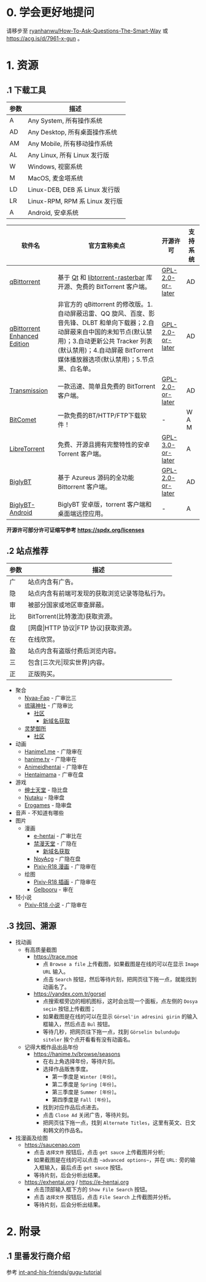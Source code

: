 # 0. 学会更好地提问

请移步至 [ryanhanwu/How-To-Ask-Questions-The-Smart-Way](https://github.com/ryanhanwu/How-To-Ask-Questions-The-Smart-Way) 或 https://acg.is/d/7961-x-gun 。

# 1. 资源

## .1 下载工具

参数 | 描述
| - | -
A | Any System, 所有操作系统
AD | Any Desktop, 所有桌面操作系统
AM | Any Mobile, 所有移动操作系统
AL | Any Linux, 所有 Linux 发行版
W | Windows, 视窗系统
M | MacOS, 麦金塔系统
LD | Linux-DEB, DEB 系 Linux 发行版
LR | Linux-RPM, RPM 系 Linux 发行版
A | Android, 安卓系统

软件名 | 官方宣称卖点 | 开源许可 | 支持系统
| - | - | - | -
[qBittorrent](https://sourceforge.net/projects/qbittorrent) | 基于 [Qt](https://www.qt.io/zh-cn) 和 [libtorrent-rasterbar](https://www.libtorrent.org/) 库开源、免费的 BitTorrent 客户端。 | [GPL-2.0-or-later](https://sourceforge.net/projects/qbittorrent) | AD
[qBittorrent Enhanced Edition](https://github.com/c0re100/qBittorrent-Enhanced-Edition) | 非官方的 qBittorrent 的修改版。1.自动屏蔽迅雷、QQ 旋风、百度、影音先锋、DLBT 和单向下载器；2.自动屏蔽来自中国的未知节点(默认禁用)；3.自动更新公共 Tracker 列表(默认禁用)；4.自动屏蔽 BitTorrent 媒体播放器选项(默认禁用)；5.节点黑、白名单。 | [GPL-2.0-or-later](https://github.com/c0re100/qBittorrent-Enhanced-Edition/blob/v4_4_x/COPYING) | AD
[Transmission](https://transmissionbt.com) | 一款迅速、简单且免费的 BitTorrent 客户端。 | [GPL-2.0-or-later](https://github.com/transmission/transmission/blob/main/COPYING) | AD
[BitComet](https://www.bitcomet.com/tw) | 一款免费的BT/HTTP/FTP下载软件！ | - | W A M
[LibreTorrent](https://github.com/proninyaroslav/libretorrent/releases) | 免费、开源且拥有完整特性的安卓 Torrent 客户端。 | [GPL-3.0-or-later](https://github.com/proninyaroslav/libretorrent/blob/master/LICENSE.md) | A
[BiglyBT](https://github.com/BiglySoftware/BiglyBT/releases) | 基于 Azureus 源码的全功能 Bittorrent 客户端。 | [GPL-2.0-or-later](https://github.com/BiglySoftware/BiglyBT/blob/master/LICENSE) | AD
[BiglyBT-Android](https://github.com/BiglySoftware/BiglyBT-Android/releases) | BiglyBT 安卓版，torrent 客户端和桌面端远控应用。 | - | A

**开源许可部分许可证缩写参考 https://spdx.org/licenses**


## .2 站点推荐

参数 | 描述
| - | -
广 | 站点内含有广告。
隐 | 站点内含有前端可发现的获取浏览记录等隐私行为。
审 | 被部分国家或地区审查屏蔽。
比 | BitTorrent(比特激流)获取资源。
盘 | [网盘\|HTTP 协议\|FTP 协议]获取资源。
在 | 在线欣赏。
盈 | 站点内含有盗版付费后浏览内容。
三 | 包含[三次元\|现实世界]内容。
正 | 正版购买。

- 聚合
  - [Nyaa-Fap](https://sukebei.nyaa.si) - 广审比三
  - [琉璃神社](https://hacg.cat/wp) - 广隐审比
    - [社区](https://hacg.cat/wp/bbs)
	  - [新域名获取](https://acg.gy)
  - [灵梦御所](https://blog.reimu.net)
    - [社区](https://acg.is)
- 动画
  - [Hanime1.me](https://hanime1.me) - 广隐审在
  - [hanime.tv](https://hanime.tv) - 广隐审在
  - [Animeidhentai](https://animeidhentai.com) - 广隐审在
  - [Hentaimama](https://hentaimama.io) - 广审在盘
- 游戏
  - [绅士天堂](https://www.aigalgame.com) - 隐比盘
  - [Nutaku](https://www.nutaku.net/zh) - 隐审盘
  - [Erogames](https://erogames.com/zh) - 隐审盘
- 音声 - 不知道有哪些
- 图片
  - 漫画
    - [e-hentai](https://e-hentai.org) - 广审比在
    - [禁漫天堂](jmcomic.asia) - 广隐在
  	  - [新域名获取](https://acg.gy)
    - [NoyAcg](https://web.noy.asia) - 广隐在盘
    - [Pixiv-R18 漫画](https://www.pixiv.net/manga?r=1) - 广隐审在
  - 绘图
    - [Pixiv-R18 插画](https://www.pixiv.net/cate_r18.php) - 广隐审在
    - [Gelbooru](https://gelbooru.com) - 审在
- 轻小说
  - [Pixiv-R18 小说](https://www.pixiv.net/novel/cate_r18.php) - 广隐审在


## .3 找回、溯源

- 找动画
  - 有高质量截图
    - https://trace.moe
      - 点 `Browse a file` 上传截图，如果截图是在线的可以在显示 `Image URL` 输入。
      - 点击 `Search` 按钮，然后等待片刻，把网页往下拖一点，就能找到动画名了。
    - https://yandex.com.tr/gorsel
      - 点搜索框旁边的相机图标，这时会出现一个面板，点左侧的 `Dosya seçin` 按钮上传截图；
      - 如果截图是在线的可以在显示 `Görsel'in adresini girin` 的输入框输入，然后点击 `Bul` 按钮。
      - 等待几秒，把网页往下拖一点，找到 `Görselin bulunduğu siteler` 挨个点开看看有没有动画名。
  - 记得大概作品出品年份
    - https://hanime.tv/browse/seasons
      - 在右上角选择年份，等待片刻。
      - 选择作品贩售季度。
        - 第一季度是 `Winter [年份]`。
        - 第二季度是 `Spring [年份]`。
        - 第三季度是 `Summer [年份]`。
        - 第四季度是 `Fall [年份]`。
      - 找到对应作品后点进去。
      - 点击 `Close Ad` 关闭广告，等待片刻。
      - 把网页往下拖一点，找到  `Alternate Titles`，这里有英文、日文和韩文的作品名。
- 找漫画及绘图
  - https://saucenao.com
    - 点击 `选择文件` 按钮后，点击 `get sauce` 上传截图并分析;
    - 如果截图是在线的可以点击 `~advanced options~`，并在 `URL:` 旁的输入框输入，最后点击 `get sauce` 按钮。
    - 等待片刻，后会分析出结果。
  - https://exhentai.org / https://e-hentai.org
    - 点击顶部输入框下方的 `Show File Search` 按钮。
    - 点击 `选择文件` 按钮后，点击 `File Search` 上传截图并分析。
    - 等待片刻，后会分析出结果。


# 2. 附录

## .1 里番发行商介绍

参考 [int-and-his-friends/gugu-tutorial](https://github.com/int-and-his-friends/gugu-tutorial)